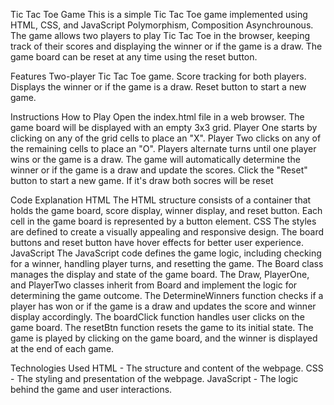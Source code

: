 Tic Tac Toe Game
This is a simple Tic Tac Toe game implemented using HTML, CSS, and JavaScript Polymorphism, Composition Asynchrounous. The game allows two players to play Tic Tac Toe in the browser, keeping track of their scores and displaying the winner or if the game is a draw. The game board can be reset at any time using the reset button.

Features
Two-player Tic Tac Toe game.
Score tracking for both players.
Displays the winner or if the game is a draw.
Reset button to start a new game.

Instructions
How to Play
Open the index.html file in a web browser.
The game board will be displayed with an empty 3x3 grid.
Player One starts by clicking on any of the grid cells to place an "X".
Player Two clicks on any of the remaining cells to place an "O".
Players alternate turns until one player wins or the game is a draw.
The game will automatically determine the winner or if the game is a draw and update the scores.
Click the "Reset" button to start a new game.
If it's draw both socres will be reset

Code Explanation
HTML
The HTML structure consists of a container that holds the game board, score display, winner display, and reset button.
Each cell in the game board is represented by a button element.
CSS
The styles are defined to create a visually appealing and responsive design.
The board buttons and reset button have hover effects for better user experience.
JavaScript
The JavaScript code defines the game logic, including checking for a winner, handling player turns, and resetting the game.
The Board class manages the display and state of the game board.
The Draw, PlayerOne, and PlayerTwo classes inherit from Board and implement the logic for determining the game outcome.
The DetermineWinners function checks if a player has won or if the game is a draw and updates the score and winner display accordingly.
The boardClick function handles user clicks on the game board.
The resetBtn function resets the game to its initial state.
The game is played by clicking on the game board, and the winner is displayed at the end of each game.

Technologies Used
HTML - The structure and content of the webpage.
CSS - The styling and presentation of the webpage.
JavaScript - The logic behind the game and user interactions.
